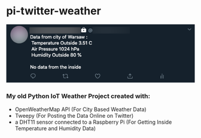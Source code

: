 # pi-twitter-weather

![Twitter Preview](https://github.com/remotelxszk/pi-twitter-weather/blob/main/twitter_post_example.png?raw=true)

### My old Python IoT Weather Project created with:
- OpenWeatherMap API (For City Based Weather Data)
- Tweepy (For Posting the Data Online on Twitter)
- a DHT11 sensor connected to a Raspberry Pi (For Getting Inside Temperature and Humidity Data)
